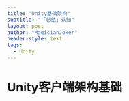 ```yaml
---
title: "Unity基础架构"
subtitle: "「总结」认知"
layout: post
author: "MagicianJoker"
header-style: text
tags:
  - Unity
---
```


# Unity客户端架构基础